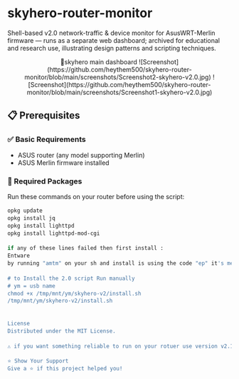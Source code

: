 # skyhero-router-monitor
Shell-based v2.0 network-traffic &amp; device monitor for AsusWRT-Merlin firmware — runs as a separate web dashboard; archived for educational and research use, illustrating design patterns and scripting techniques.

<div align="center">
📸skyhero main dashboard
![Screenshot](https://github.com/heythem500/skyhero-router-monitor/blob/main/screenshots/Screenshot2-skyhero-v2.0.jpg)
![Screenshot](https://github.com/heythem500/skyhero-router-monitor/blob/main/screenshots/Screenshot1-skyhero-v2.0.jpg)
</div>

  
## 📋 Prerequisites

### ✅ Basic Requirements
- ASUS router (any model supporting Merlin)
- ASUS Merlin firmware installed

### 🔧 Required Packages
Run these commands on your router before using the script:

```bash
opkg update
opkg install jq
opkg install lighttpd 
opkg install lighttpd-mod-cgi

if any of these lines failed then first install :
Entware
by running "amtm" on your sh and install is using the code "ep" it's merlin related script

# to Install the 2.0 script Run manually
# ym = usb name
chmod +x /tmp/mnt/ym/skyhero-v2/install.sh
/tmp/mnt/ym/skyhero-v2/install.sh


License
Distributed under the MIT License.

⚠️ if you want something reliable to run on your rotuer use version v2.1 , this one only for reseach

⭐ Show Your Support
Give a ⭐ if this project helped you!
